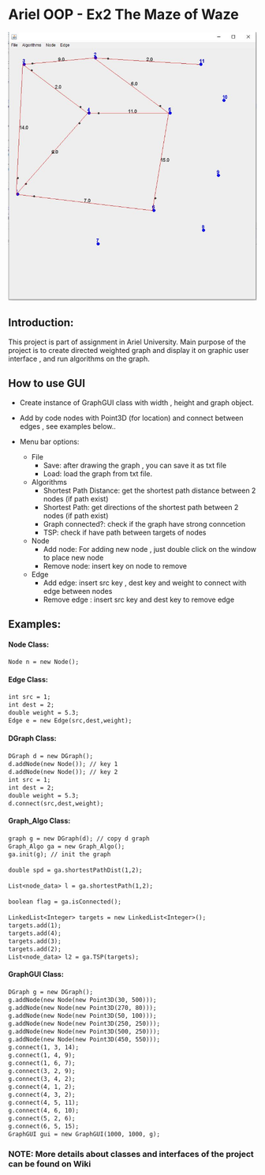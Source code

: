# Ariel OOP - Ex2 The Maze of Waze

![graph1](https://github.com/ElielGez/Ex2/blob/master/images_examples/Capture.JPG)

## Introduction:
This project is part of assignment in Ariel University.
Main purpose of the project is to create directed weighted graph and display it on graphic user interface , 
and run algorithms on the graph.

## How to use GUI

* Create instance of GraphGUI class with width , height and graph object.

* Add by code nodes with Point3D (for location) and connect between edges , see examples below..

* Menu bar options:
	- File
		- Save: after drawing the graph , you can save it as txt file
		- Load: load the graph from txt file.
	- Algorithms
		- Shortest Path Distance: get the shortest path distance between 2 nodes (if path exist)
		- Shortest Path: get directions of the shortest path between 2 nodes (if path exist)
		- Graph connected?: check if the graph have strong conncetion
		- TSP: check if have path between targets of nodes
	- Node
		- Add node: For adding new node , just double click on the window to place new node
		- Remove node: insert key on node to remove
	- Edge
		- Add edge: insert src key , dest key and weight to connect with edge between nodes
		- Remove edge : insert src key and dest key to remove edge
	
## Examples:

#### Node Class:
```
Node n = new Node();
```

#### Edge Class:
```
int src = 1;
int dest = 2;
double weight = 5.3;
Edge e = new Edge(src,dest,weight);
```

#### DGraph Class:
```
DGraph d = new DGraph();
d.addNode(new Node()); // key 1
d.addNode(new Node()); // key 2
int src = 1;
int dest = 2;
double weight = 5.3;
d.connect(src,dest,weight);
```

#### Graph_Algo Class:
```
graph g = new DGraph(d); // copy d graph
Graph_Algo ga = new Graph_Algo();
ga.init(g); // init the graph

double spd = ga.shortestPathDist(1,2);

List<node_data> l = ga.shortestPath(1,2);

boolean flag = ga.isConnected();

LinkedList<Integer> targets = new LinkedList<Integer>();
targets.add(1);
targets.add(4);
targets.add(3);
targets.add(2);
List<node_data> l2 = ga.TSP(targets);
```

#### GraphGUI Class:
```
DGraph g = new DGraph();
g.addNode(new Node(new Point3D(30, 500)));
g.addNode(new Node(new Point3D(270, 80)));
g.addNode(new Node(new Point3D(50, 100)));
g.addNode(new Node(new Point3D(250, 250)));
g.addNode(new Node(new Point3D(500, 250)));
g.addNode(new Node(new Point3D(450, 550)));
g.connect(1, 3, 14);
g.connect(1, 4, 9);
g.connect(1, 6, 7);
g.connect(3, 2, 9);
g.connect(3, 4, 2);
g.connect(4, 1, 2);
g.connect(4, 3, 2);
g.connect(4, 5, 11);
g.connect(4, 6, 10);
g.connect(5, 2, 6);
g.connect(6, 5, 15);
GraphGUI gui = new GraphGUI(1000, 1000, g);
```
### **NOTE: More details about classes and interfaces of the project can be found on Wiki**
